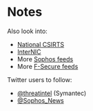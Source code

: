 
# Notes

Also look into:

* [National CSIRTS](https://www.cert.org/csirts/csirt-map.html)
* [InterNIC](http://www.internic.net/)
* More [Sophos feeds](http://www.sophos.com/en-us/about-us/rss-feeds.aspx)
* More [F-Secure feeds](http://www.f-secure.com/en/web/labs_global/rss-feeds)

Twitter users to follow:

* [@threatintel](https://twitter.com/threatintel) (Symantec)
* [@Sophos_News](https://twitter.com/Sophos_News)